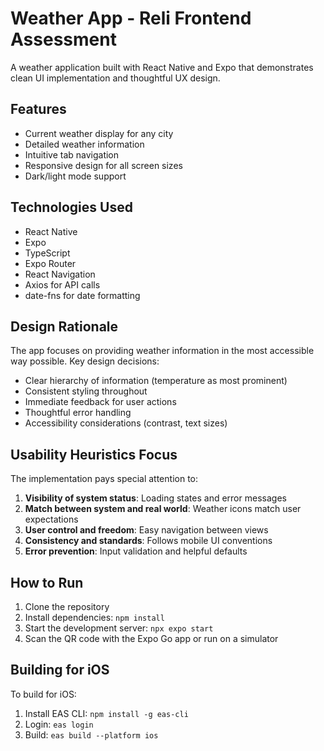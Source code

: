 # Weather App - Reli Frontend Assessment

A weather application built with React Native and Expo that demonstrates clean UI implementation and thoughtful UX design.

## Features

- Current weather display for any city
- Detailed weather information
- Intuitive tab navigation
- Responsive design for all screen sizes
- Dark/light mode support

## Technologies Used

- React Native
- Expo
- TypeScript
- Expo Router
- React Navigation
- Axios for API calls
- date-fns for date formatting

## Design Rationale

The app focuses on providing weather information in the most accessible way possible. Key design decisions:

- Clear hierarchy of information (temperature as most prominent)
- Consistent styling throughout
- Immediate feedback for user actions
- Thoughtful error handling
- Accessibility considerations (contrast, text sizes)

## Usability Heuristics Focus

The implementation pays special attention to:

1. **Visibility of system status**: Loading states and error messages
2. **Match between system and real world**: Weather icons match user expectations
3. **User control and freedom**: Easy navigation between views
4. **Consistency and standards**: Follows mobile UI conventions
5. **Error prevention**: Input validation and helpful defaults

## How to Run

1. Clone the repository
2. Install dependencies: `npm install`
3. Start the development server: `npx expo start`
4. Scan the QR code with the Expo Go app or run on a simulator

## Building for iOS

To build for iOS:

1. Install EAS CLI: `npm install -g eas-cli`
2. Login: `eas login`
3. Build: `eas build --platform ios`
